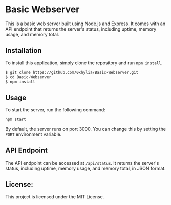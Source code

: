 # Basic Webserver

This is a basic web server built using Node.js and Express. It comes with an API endpoint that returns the server's status, including uptime, memory usage, and memory total. 

## Installation

To install this application, simply clone the repository and run `npm install`.

```bash
$ git clone https://github.com/0xhylia/Basic-Webserver.git
$ cd Basic-Webserver
$ npm install
```

## Usage
To start the server, run the following command:
```bash
npm start
```

By default, the server runs on port 3000. You can change this by setting the `PORT` environment variable.

## API Endpoint
The API endpoint can be accessed at `/api/status`. It returns the server's status, including uptime, memory usage, and memory total, in JSON format.

## License:

This project is licensed under the MIT License.